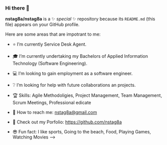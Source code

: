 ### Hi there 👋
**nstag8a/nstag8a** is a ✨ _special_ ✨ repository because its `README.md` (this file) appears on your GitHub profile.

Here are some areas that are impotrant to me:

- ⭐ I’m currently Service Desk Agent.

- 🎓 I’m currently undertaking my Bachelors of Applied Information Technology (Software Engineering).

- 💻 I’m looking to gain employment as a software engineer.

- ❔ I’m looking for help with future collaborations an projects.

- 🏆 Skills: Agile Methodoligies, Project Management, Team Management, Scrum Meetings, Professional edicate

- 📧 How to reach me: nstag8a@gmail.com

- 👀 Check out my Porfolio: https://github.com/nstag8a

- 😎  Fun fact: I like sports, Going to the beach, Food, Playing Games, Watching Movies
-->
